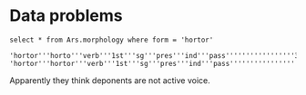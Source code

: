 # Data problems

    select * from Ars.morphology where form = 'hortor'

    'hortor'''horto'''verb'''1st'''sg'''pres'''ind'''pass'''''''''''''''''3
    'hortor'''hortor'''verb'''1st'''sg'''pres'''ind'''pass'''''''''''''''''3

 Apparently they think deponents are not active voice.


